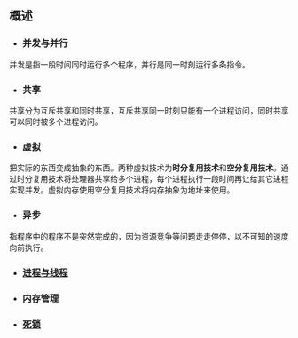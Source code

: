 ## 概述
- ### 并发与并行
并发是指一段时间同时运行多个程序，并行是同一时刻运行多条指令。
- ### 共享
共享分为互斥共享和同时共享，互斥共享同一时刻只能有一个进程访问，同时共享可以同时被多个进程访问。
- ### 虚拟
把实际的东西变成抽象的东西。两种虚拟技术为**时分复用技术**和**空分复用技术**。通过时分复用技术将处理器共享给多个进程，每个进程执行一段时间再让给其它进程实现并发。虚拟内存使用空分复用技术将内存抽象为地址来使用。
- ### 异步
指程序中的程序不是突然完成的，因为资源竞争等问题走走停停，以不可知的速度向前执行。
- ### [进程与线程](进程与线程.md)
- ### 内存管理
- ### [死锁](死锁.md)